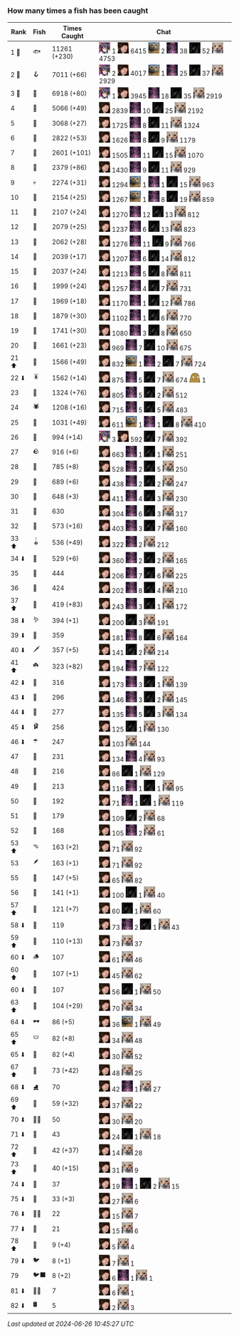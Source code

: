 ### How many times a fish has been caught
| Rank | Fish | Times Caught | Chat |
|------|--------|-----------|-------|
| 1 🥇  | 🐟 | 11261 (+230) | ![ajspyman](https://raw.githubusercontent.com/blableblup/gofish/main/images/players/ajspyman.png) 1  ![breadworms](https://raw.githubusercontent.com/blableblup/gofish/main/images/players/breadworms.png) 6415  ![d_egree](https://raw.githubusercontent.com/blableblup/gofish/main/images/players/d_egree.png) 2  ![julialuxel](https://raw.githubusercontent.com/blableblup/gofish/main/images/players/julialuxel.png) 38  ![ovrht](https://raw.githubusercontent.com/blableblup/gofish/main/images/players/ovrht.png) 52  ![psp1g](https://raw.githubusercontent.com/blableblup/gofish/main/images/players/psp1g.png) 4753 |
| 2 🥈  | 🪝 | 7011 (+66) | ![ajspyman](https://raw.githubusercontent.com/blableblup/gofish/main/images/players/ajspyman.png) 2  ![breadworms](https://raw.githubusercontent.com/blableblup/gofish/main/images/players/breadworms.png) 4017  ![d_egree](https://raw.githubusercontent.com/blableblup/gofish/main/images/players/d_egree.png) 1  ![julialuxel](https://raw.githubusercontent.com/blableblup/gofish/main/images/players/julialuxel.png) 25  ![ovrht](https://raw.githubusercontent.com/blableblup/gofish/main/images/players/ovrht.png) 37  ![psp1g](https://raw.githubusercontent.com/blableblup/gofish/main/images/players/psp1g.png) 2929 |
| 3 🥉  | 🎏 | 6918 (+80) | ![ajspyman](https://raw.githubusercontent.com/blableblup/gofish/main/images/players/ajspyman.png) 1  ![breadworms](https://raw.githubusercontent.com/blableblup/gofish/main/images/players/breadworms.png) 3945  ![julialuxel](https://raw.githubusercontent.com/blableblup/gofish/main/images/players/julialuxel.png) 18  ![ovrht](https://raw.githubusercontent.com/blableblup/gofish/main/images/players/ovrht.png) 35  ![psp1g](https://raw.githubusercontent.com/blableblup/gofish/main/images/players/psp1g.png) 2919 |
| 4  | 🐚 | 5066 (+49) | ![breadworms](https://raw.githubusercontent.com/blableblup/gofish/main/images/players/breadworms.png) 2839  ![julialuxel](https://raw.githubusercontent.com/blableblup/gofish/main/images/players/julialuxel.png) 10  ![ovrht](https://raw.githubusercontent.com/blableblup/gofish/main/images/players/ovrht.png) 25  ![psp1g](https://raw.githubusercontent.com/blableblup/gofish/main/images/players/psp1g.png) 2192 |
| 5  | 🦀 | 3068 (+27) | ![breadworms](https://raw.githubusercontent.com/blableblup/gofish/main/images/players/breadworms.png) 1725  ![julialuxel](https://raw.githubusercontent.com/blableblup/gofish/main/images/players/julialuxel.png) 8  ![ovrht](https://raw.githubusercontent.com/blableblup/gofish/main/images/players/ovrht.png) 11  ![psp1g](https://raw.githubusercontent.com/blableblup/gofish/main/images/players/psp1g.png) 1324 |
| 6  | 🐸 | 2822 (+53) | ![breadworms](https://raw.githubusercontent.com/blableblup/gofish/main/images/players/breadworms.png) 1626  ![julialuxel](https://raw.githubusercontent.com/blableblup/gofish/main/images/players/julialuxel.png) 8  ![ovrht](https://raw.githubusercontent.com/blableblup/gofish/main/images/players/ovrht.png) 9  ![psp1g](https://raw.githubusercontent.com/blableblup/gofish/main/images/players/psp1g.png) 1179 |
| 7  | 🦐 | 2601 (+101) | ![breadworms](https://raw.githubusercontent.com/blableblup/gofish/main/images/players/breadworms.png) 1505  ![julialuxel](https://raw.githubusercontent.com/blableblup/gofish/main/images/players/julialuxel.png) 11  ![ovrht](https://raw.githubusercontent.com/blableblup/gofish/main/images/players/ovrht.png) 15  ![psp1g](https://raw.githubusercontent.com/blableblup/gofish/main/images/players/psp1g.png) 1070 |
| 8  | 🐢 | 2379 (+86) | ![breadworms](https://raw.githubusercontent.com/blableblup/gofish/main/images/players/breadworms.png) 1430  ![julialuxel](https://raw.githubusercontent.com/blableblup/gofish/main/images/players/julialuxel.png) 9  ![ovrht](https://raw.githubusercontent.com/blableblup/gofish/main/images/players/ovrht.png) 11  ![psp1g](https://raw.githubusercontent.com/blableblup/gofish/main/images/players/psp1g.png) 929 |
| 9  | 💀 | 2274 (+31) | ![breadworms](https://raw.githubusercontent.com/blableblup/gofish/main/images/players/breadworms.png) 1294  ![d_egree](https://raw.githubusercontent.com/blableblup/gofish/main/images/players/d_egree.png) 1  ![julialuxel](https://raw.githubusercontent.com/blableblup/gofish/main/images/players/julialuxel.png) 1  ![ovrht](https://raw.githubusercontent.com/blableblup/gofish/main/images/players/ovrht.png) 15  ![psp1g](https://raw.githubusercontent.com/blableblup/gofish/main/images/players/psp1g.png) 963 |
| 10  | 🦑 | 2154 (+25) | ![breadworms](https://raw.githubusercontent.com/blableblup/gofish/main/images/players/breadworms.png) 1267  ![d_egree](https://raw.githubusercontent.com/blableblup/gofish/main/images/players/d_egree.png) 1  ![julialuxel](https://raw.githubusercontent.com/blableblup/gofish/main/images/players/julialuxel.png) 8  ![ovrht](https://raw.githubusercontent.com/blableblup/gofish/main/images/players/ovrht.png) 19  ![psp1g](https://raw.githubusercontent.com/blableblup/gofish/main/images/players/psp1g.png) 859 |
| 11  | 🦞 | 2107 (+24) | ![breadworms](https://raw.githubusercontent.com/blableblup/gofish/main/images/players/breadworms.png) 1270  ![julialuxel](https://raw.githubusercontent.com/blableblup/gofish/main/images/players/julialuxel.png) 12  ![ovrht](https://raw.githubusercontent.com/blableblup/gofish/main/images/players/ovrht.png) 13  ![psp1g](https://raw.githubusercontent.com/blableblup/gofish/main/images/players/psp1g.png) 812 |
| 12  | 🦪 | 2079 (+25) | ![breadworms](https://raw.githubusercontent.com/blableblup/gofish/main/images/players/breadworms.png) 1237  ![julialuxel](https://raw.githubusercontent.com/blableblup/gofish/main/images/players/julialuxel.png) 6  ![ovrht](https://raw.githubusercontent.com/blableblup/gofish/main/images/players/ovrht.png) 13  ![psp1g](https://raw.githubusercontent.com/blableblup/gofish/main/images/players/psp1g.png) 823 |
| 13  | 🐊 | 2062 (+28) | ![breadworms](https://raw.githubusercontent.com/blableblup/gofish/main/images/players/breadworms.png) 1276  ![julialuxel](https://raw.githubusercontent.com/blableblup/gofish/main/images/players/julialuxel.png) 11  ![ovrht](https://raw.githubusercontent.com/blableblup/gofish/main/images/players/ovrht.png) 9  ![psp1g](https://raw.githubusercontent.com/blableblup/gofish/main/images/players/psp1g.png) 766 |
| 14  | 🐬 | 2039 (+17) | ![breadworms](https://raw.githubusercontent.com/blableblup/gofish/main/images/players/breadworms.png) 1207  ![julialuxel](https://raw.githubusercontent.com/blableblup/gofish/main/images/players/julialuxel.png) 6  ![ovrht](https://raw.githubusercontent.com/blableblup/gofish/main/images/players/ovrht.png) 14  ![psp1g](https://raw.githubusercontent.com/blableblup/gofish/main/images/players/psp1g.png) 812 |
| 15  | 🐙 | 2037 (+24) | ![breadworms](https://raw.githubusercontent.com/blableblup/gofish/main/images/players/breadworms.png) 1213  ![julialuxel](https://raw.githubusercontent.com/blableblup/gofish/main/images/players/julialuxel.png) 5  ![ovrht](https://raw.githubusercontent.com/blableblup/gofish/main/images/players/ovrht.png) 8  ![psp1g](https://raw.githubusercontent.com/blableblup/gofish/main/images/players/psp1g.png) 811 |
| 16  | 🐋 | 1999 (+24) | ![breadworms](https://raw.githubusercontent.com/blableblup/gofish/main/images/players/breadworms.png) 1257  ![julialuxel](https://raw.githubusercontent.com/blableblup/gofish/main/images/players/julialuxel.png) 4  ![ovrht](https://raw.githubusercontent.com/blableblup/gofish/main/images/players/ovrht.png) 7  ![psp1g](https://raw.githubusercontent.com/blableblup/gofish/main/images/players/psp1g.png) 731 |
| 17  | 🧦 | 1969 (+18) | ![breadworms](https://raw.githubusercontent.com/blableblup/gofish/main/images/players/breadworms.png) 1170  ![julialuxel](https://raw.githubusercontent.com/blableblup/gofish/main/images/players/julialuxel.png) 1  ![ovrht](https://raw.githubusercontent.com/blableblup/gofish/main/images/players/ovrht.png) 12  ![psp1g](https://raw.githubusercontent.com/blableblup/gofish/main/images/players/psp1g.png) 786 |
| 18  | 🐠 | 1879 (+30) | ![breadworms](https://raw.githubusercontent.com/blableblup/gofish/main/images/players/breadworms.png) 1102  ![julialuxel](https://raw.githubusercontent.com/blableblup/gofish/main/images/players/julialuxel.png) 1  ![ovrht](https://raw.githubusercontent.com/blableblup/gofish/main/images/players/ovrht.png) 6  ![psp1g](https://raw.githubusercontent.com/blableblup/gofish/main/images/players/psp1g.png) 770 |
| 19  | 🐡 | 1741 (+30) | ![breadworms](https://raw.githubusercontent.com/blableblup/gofish/main/images/players/breadworms.png) 1080  ![julialuxel](https://raw.githubusercontent.com/blableblup/gofish/main/images/players/julialuxel.png) 3  ![ovrht](https://raw.githubusercontent.com/blableblup/gofish/main/images/players/ovrht.png) 8  ![psp1g](https://raw.githubusercontent.com/blableblup/gofish/main/images/players/psp1g.png) 650 |
| 20  | 🪸 | 1661 (+23) | ![breadworms](https://raw.githubusercontent.com/blableblup/gofish/main/images/players/breadworms.png) 969  ![julialuxel](https://raw.githubusercontent.com/blableblup/gofish/main/images/players/julialuxel.png) 7  ![ovrht](https://raw.githubusercontent.com/blableblup/gofish/main/images/players/ovrht.png) 10  ![psp1g](https://raw.githubusercontent.com/blableblup/gofish/main/images/players/psp1g.png) 675 |
| 21 ⬆ | 🌿 | 1566 (+49) | ![breadworms](https://raw.githubusercontent.com/blableblup/gofish/main/images/players/breadworms.png) 832  ![d_egree](https://raw.githubusercontent.com/blableblup/gofish/main/images/players/d_egree.png) 1  ![julialuxel](https://raw.githubusercontent.com/blableblup/gofish/main/images/players/julialuxel.png) 2  ![ovrht](https://raw.githubusercontent.com/blableblup/gofish/main/images/players/ovrht.png) 7  ![psp1g](https://raw.githubusercontent.com/blableblup/gofish/main/images/players/psp1g.png) 724 |
| 22 ⬇ | 🪳 | 1562 (+14) | ![breadworms](https://raw.githubusercontent.com/blableblup/gofish/main/images/players/breadworms.png) 875  ![julialuxel](https://raw.githubusercontent.com/blableblup/gofish/main/images/players/julialuxel.png) 5  ![ovrht](https://raw.githubusercontent.com/blableblup/gofish/main/images/players/ovrht.png) 7  ![psp1g](https://raw.githubusercontent.com/blableblup/gofish/main/images/players/psp1g.png) 674  ![ryanpotat](https://raw.githubusercontent.com/blableblup/gofish/main/images/players/ryanpotat.png) 1 |
| 23  | 🐍 | 1324 (+76) | ![breadworms](https://raw.githubusercontent.com/blableblup/gofish/main/images/players/breadworms.png) 805  ![julialuxel](https://raw.githubusercontent.com/blableblup/gofish/main/images/players/julialuxel.png) 5  ![ovrht](https://raw.githubusercontent.com/blableblup/gofish/main/images/players/ovrht.png) 2  ![psp1g](https://raw.githubusercontent.com/blableblup/gofish/main/images/players/psp1g.png) 512 |
| 24  | 🕷️ | 1208 (+16) | ![breadworms](https://raw.githubusercontent.com/blableblup/gofish/main/images/players/breadworms.png) 715  ![julialuxel](https://raw.githubusercontent.com/blableblup/gofish/main/images/players/julialuxel.png) 5  ![ovrht](https://raw.githubusercontent.com/blableblup/gofish/main/images/players/ovrht.png) 5  ![psp1g](https://raw.githubusercontent.com/blableblup/gofish/main/images/players/psp1g.png) 483 |
| 25  | 🐌 | 1031 (+49) | ![breadworms](https://raw.githubusercontent.com/blableblup/gofish/main/images/players/breadworms.png) 611  ![d_egree](https://raw.githubusercontent.com/blableblup/gofish/main/images/players/d_egree.png) 1  ![julialuxel](https://raw.githubusercontent.com/blableblup/gofish/main/images/players/julialuxel.png) 1  ![ovrht](https://raw.githubusercontent.com/blableblup/gofish/main/images/players/ovrht.png) 8  ![psp1g](https://raw.githubusercontent.com/blableblup/gofish/main/images/players/psp1g.png) 410 |
| 26  | 🧽 | 994 (+14) | ![ajspyman](https://raw.githubusercontent.com/blableblup/gofish/main/images/players/ajspyman.png) 3  ![breadworms](https://raw.githubusercontent.com/blableblup/gofish/main/images/players/breadworms.png) 592  ![ovrht](https://raw.githubusercontent.com/blableblup/gofish/main/images/players/ovrht.png) 7  ![psp1g](https://raw.githubusercontent.com/blableblup/gofish/main/images/players/psp1g.png) 392 |
| 27  | 🪨 | 916 (+6) | ![breadworms](https://raw.githubusercontent.com/blableblup/gofish/main/images/players/breadworms.png) 663  ![julialuxel](https://raw.githubusercontent.com/blableblup/gofish/main/images/players/julialuxel.png) 1  ![ovrht](https://raw.githubusercontent.com/blableblup/gofish/main/images/players/ovrht.png) 1  ![psp1g](https://raw.githubusercontent.com/blableblup/gofish/main/images/players/psp1g.png) 251 |
| 28  | 🦈 | 785 (+8) | ![breadworms](https://raw.githubusercontent.com/blableblup/gofish/main/images/players/breadworms.png) 528  ![julialuxel](https://raw.githubusercontent.com/blableblup/gofish/main/images/players/julialuxel.png) 2  ![ovrht](https://raw.githubusercontent.com/blableblup/gofish/main/images/players/ovrht.png) 5  ![psp1g](https://raw.githubusercontent.com/blableblup/gofish/main/images/players/psp1g.png) 250 |
| 29  | 🐳 | 689 (+6) | ![breadworms](https://raw.githubusercontent.com/blableblup/gofish/main/images/players/breadworms.png) 438  ![julialuxel](https://raw.githubusercontent.com/blableblup/gofish/main/images/players/julialuxel.png) 2  ![ovrht](https://raw.githubusercontent.com/blableblup/gofish/main/images/players/ovrht.png) 2  ![psp1g](https://raw.githubusercontent.com/blableblup/gofish/main/images/players/psp1g.png) 247 |
| 30  | 🦕 | 648 (+3) | ![breadworms](https://raw.githubusercontent.com/blableblup/gofish/main/images/players/breadworms.png) 411  ![julialuxel](https://raw.githubusercontent.com/blableblup/gofish/main/images/players/julialuxel.png) 4  ![ovrht](https://raw.githubusercontent.com/blableblup/gofish/main/images/players/ovrht.png) 3  ![psp1g](https://raw.githubusercontent.com/blableblup/gofish/main/images/players/psp1g.png) 230 |
| 31  | 🥫 | 630 | ![breadworms](https://raw.githubusercontent.com/blableblup/gofish/main/images/players/breadworms.png) 304  ![julialuxel](https://raw.githubusercontent.com/blableblup/gofish/main/images/players/julialuxel.png) 6  ![ovrht](https://raw.githubusercontent.com/blableblup/gofish/main/images/players/ovrht.png) 3  ![psp1g](https://raw.githubusercontent.com/blableblup/gofish/main/images/players/psp1g.png) 317 |
| 32  | 🍬 | 573 (+16) | ![breadworms](https://raw.githubusercontent.com/blableblup/gofish/main/images/players/breadworms.png) 403  ![julialuxel](https://raw.githubusercontent.com/blableblup/gofish/main/images/players/julialuxel.png) 3  ![ovrht](https://raw.githubusercontent.com/blableblup/gofish/main/images/players/ovrht.png) 7  ![psp1g](https://raw.githubusercontent.com/blableblup/gofish/main/images/players/psp1g.png) 160 |
| 33 ⬆ | 🪀 | 536 (+49) | ![breadworms](https://raw.githubusercontent.com/blableblup/gofish/main/images/players/breadworms.png) 322  ![julialuxel](https://raw.githubusercontent.com/blableblup/gofish/main/images/players/julialuxel.png) 2  ![psp1g](https://raw.githubusercontent.com/blableblup/gofish/main/images/players/psp1g.png) 212 |
| 34 ⬇ | 🐉 | 529 (+6) | ![breadworms](https://raw.githubusercontent.com/blableblup/gofish/main/images/players/breadworms.png) 360  ![julialuxel](https://raw.githubusercontent.com/blableblup/gofish/main/images/players/julialuxel.png) 2  ![ovrht](https://raw.githubusercontent.com/blableblup/gofish/main/images/players/ovrht.png) 2  ![psp1g](https://raw.githubusercontent.com/blableblup/gofish/main/images/players/psp1g.png) 165 |
| 35  | 👢 | 444 | ![breadworms](https://raw.githubusercontent.com/blableblup/gofish/main/images/players/breadworms.png) 206  ![julialuxel](https://raw.githubusercontent.com/blableblup/gofish/main/images/players/julialuxel.png) 7  ![ovrht](https://raw.githubusercontent.com/blableblup/gofish/main/images/players/ovrht.png) 6  ![psp1g](https://raw.githubusercontent.com/blableblup/gofish/main/images/players/psp1g.png) 225 |
| 36  | 🦠 | 424 | ![breadworms](https://raw.githubusercontent.com/blableblup/gofish/main/images/players/breadworms.png) 202  ![julialuxel](https://raw.githubusercontent.com/blableblup/gofish/main/images/players/julialuxel.png) 8  ![ovrht](https://raw.githubusercontent.com/blableblup/gofish/main/images/players/ovrht.png) 4  ![psp1g](https://raw.githubusercontent.com/blableblup/gofish/main/images/players/psp1g.png) 210 |
| 37 ⬆ | 🦎 | 419 (+83) | ![breadworms](https://raw.githubusercontent.com/blableblup/gofish/main/images/players/breadworms.png) 243  ![julialuxel](https://raw.githubusercontent.com/blableblup/gofish/main/images/players/julialuxel.png) 3  ![ovrht](https://raw.githubusercontent.com/blableblup/gofish/main/images/players/ovrht.png) 1  ![psp1g](https://raw.githubusercontent.com/blableblup/gofish/main/images/players/psp1g.png) 172 |
| 38 ⬇ | 🪱 | 394 (+1) | ![breadworms](https://raw.githubusercontent.com/blableblup/gofish/main/images/players/breadworms.png) 200  ![ovrht](https://raw.githubusercontent.com/blableblup/gofish/main/images/players/ovrht.png) 3  ![psp1g](https://raw.githubusercontent.com/blableblup/gofish/main/images/players/psp1g.png) 191 |
| 39 ⬇ | 🦭 | 359 | ![breadworms](https://raw.githubusercontent.com/blableblup/gofish/main/images/players/breadworms.png) 181  ![julialuxel](https://raw.githubusercontent.com/blableblup/gofish/main/images/players/julialuxel.png) 8  ![ovrht](https://raw.githubusercontent.com/blableblup/gofish/main/images/players/ovrht.png) 6  ![psp1g](https://raw.githubusercontent.com/blableblup/gofish/main/images/players/psp1g.png) 164 |
| 40 ⬇ | 🗡️ | 357 (+5) | ![breadworms](https://raw.githubusercontent.com/blableblup/gofish/main/images/players/breadworms.png) 141  ![ovrht](https://raw.githubusercontent.com/blableblup/gofish/main/images/players/ovrht.png) 2  ![psp1g](https://raw.githubusercontent.com/blableblup/gofish/main/images/players/psp1g.png) 214 |
| 41 ⬆ | ☘️ | 323 (+82) | ![breadworms](https://raw.githubusercontent.com/blableblup/gofish/main/images/players/breadworms.png) 194  ![julialuxel](https://raw.githubusercontent.com/blableblup/gofish/main/images/players/julialuxel.png) 7  ![psp1g](https://raw.githubusercontent.com/blableblup/gofish/main/images/players/psp1g.png) 122 |
| 42 ⬇ | 🍄 | 316 | ![breadworms](https://raw.githubusercontent.com/blableblup/gofish/main/images/players/breadworms.png) 173  ![julialuxel](https://raw.githubusercontent.com/blableblup/gofish/main/images/players/julialuxel.png) 3  ![ovrht](https://raw.githubusercontent.com/blableblup/gofish/main/images/players/ovrht.png) 1  ![psp1g](https://raw.githubusercontent.com/blableblup/gofish/main/images/players/psp1g.png) 139 |
| 43 ⬇ | 🧤 | 296 | ![breadworms](https://raw.githubusercontent.com/blableblup/gofish/main/images/players/breadworms.png) 146  ![julialuxel](https://raw.githubusercontent.com/blableblup/gofish/main/images/players/julialuxel.png) 3  ![ovrht](https://raw.githubusercontent.com/blableblup/gofish/main/images/players/ovrht.png) 2  ![psp1g](https://raw.githubusercontent.com/blableblup/gofish/main/images/players/psp1g.png) 145 |
| 44 ⬇ | 🦦 | 277 | ![breadworms](https://raw.githubusercontent.com/blableblup/gofish/main/images/players/breadworms.png) 135  ![julialuxel](https://raw.githubusercontent.com/blableblup/gofish/main/images/players/julialuxel.png) 5  ![ovrht](https://raw.githubusercontent.com/blableblup/gofish/main/images/players/ovrht.png) 3  ![psp1g](https://raw.githubusercontent.com/blableblup/gofish/main/images/players/psp1g.png) 134 |
| 45 ⬇ | 🩰 | 256 | ![breadworms](https://raw.githubusercontent.com/blableblup/gofish/main/images/players/breadworms.png) 125  ![ovrht](https://raw.githubusercontent.com/blableblup/gofish/main/images/players/ovrht.png) 1  ![psp1g](https://raw.githubusercontent.com/blableblup/gofish/main/images/players/psp1g.png) 130 |
| 46 ⬇ | ☂️ | 247 | ![breadworms](https://raw.githubusercontent.com/blableblup/gofish/main/images/players/breadworms.png) 103  ![psp1g](https://raw.githubusercontent.com/blableblup/gofish/main/images/players/psp1g.png) 144 |
| 47  | 🧸 | 231 | ![breadworms](https://raw.githubusercontent.com/blableblup/gofish/main/images/players/breadworms.png) 134  ![julialuxel](https://raw.githubusercontent.com/blableblup/gofish/main/images/players/julialuxel.png) 4  ![psp1g](https://raw.githubusercontent.com/blableblup/gofish/main/images/players/psp1g.png) 93 |
| 48  | 🥪 | 216 | ![breadworms](https://raw.githubusercontent.com/blableblup/gofish/main/images/players/breadworms.png) 86  ![ovrht](https://raw.githubusercontent.com/blableblup/gofish/main/images/players/ovrht.png) 1  ![psp1g](https://raw.githubusercontent.com/blableblup/gofish/main/images/players/psp1g.png) 129 |
| 49  | 🧊 | 213 | ![breadworms](https://raw.githubusercontent.com/blableblup/gofish/main/images/players/breadworms.png) 116  ![julialuxel](https://raw.githubusercontent.com/blableblup/gofish/main/images/players/julialuxel.png) 1  ![ovrht](https://raw.githubusercontent.com/blableblup/gofish/main/images/players/ovrht.png) 1  ![psp1g](https://raw.githubusercontent.com/blableblup/gofish/main/images/players/psp1g.png) 95 |
| 50  | 👟 | 192 | ![breadworms](https://raw.githubusercontent.com/blableblup/gofish/main/images/players/breadworms.png) 71  ![julialuxel](https://raw.githubusercontent.com/blableblup/gofish/main/images/players/julialuxel.png) 1  ![ovrht](https://raw.githubusercontent.com/blableblup/gofish/main/images/players/ovrht.png) 1  ![psp1g](https://raw.githubusercontent.com/blableblup/gofish/main/images/players/psp1g.png) 119 |
| 51  | 🧟 | 179 | ![breadworms](https://raw.githubusercontent.com/blableblup/gofish/main/images/players/breadworms.png) 109  ![ovrht](https://raw.githubusercontent.com/blableblup/gofish/main/images/players/ovrht.png) 2  ![psp1g](https://raw.githubusercontent.com/blableblup/gofish/main/images/players/psp1g.png) 68 |
| 52  | 🌹 | 168 | ![breadworms](https://raw.githubusercontent.com/blableblup/gofish/main/images/players/breadworms.png) 105  ![julialuxel](https://raw.githubusercontent.com/blableblup/gofish/main/images/players/julialuxel.png) 2  ![psp1g](https://raw.githubusercontent.com/blableblup/gofish/main/images/players/psp1g.png) 61 |
| 53 ⬆ | 🩴 | 163 (+2) | ![breadworms](https://raw.githubusercontent.com/blableblup/gofish/main/images/players/breadworms.png) 71  ![psp1g](https://raw.githubusercontent.com/blableblup/gofish/main/images/players/psp1g.png) 92 |
| 53  | 🪶 | 163 (+1) | ![breadworms](https://raw.githubusercontent.com/blableblup/gofish/main/images/players/breadworms.png) 71  ![psp1g](https://raw.githubusercontent.com/blableblup/gofish/main/images/players/psp1g.png) 92 |
| 55  | 🥒 | 147 (+5) | ![breadworms](https://raw.githubusercontent.com/blableblup/gofish/main/images/players/breadworms.png) 65  ![psp1g](https://raw.githubusercontent.com/blableblup/gofish/main/images/players/psp1g.png) 82 |
| 56  | 🎰 | 141 (+1) | ![breadworms](https://raw.githubusercontent.com/blableblup/gofish/main/images/players/breadworms.png) 100  ![ovrht](https://raw.githubusercontent.com/blableblup/gofish/main/images/players/ovrht.png) 1  ![psp1g](https://raw.githubusercontent.com/blableblup/gofish/main/images/players/psp1g.png) 40 |
| 57 ⬆ | 🪼 | 121 (+7) | ![breadworms](https://raw.githubusercontent.com/blableblup/gofish/main/images/players/breadworms.png) 60  ![ovrht](https://raw.githubusercontent.com/blableblup/gofish/main/images/players/ovrht.png) 1  ![psp1g](https://raw.githubusercontent.com/blableblup/gofish/main/images/players/psp1g.png) 60 |
| 58 ⬇ | 🐧 | 119 | ![breadworms](https://raw.githubusercontent.com/blableblup/gofish/main/images/players/breadworms.png) 73  ![julialuxel](https://raw.githubusercontent.com/blableblup/gofish/main/images/players/julialuxel.png) 2  ![ovrht](https://raw.githubusercontent.com/blableblup/gofish/main/images/players/ovrht.png) 1  ![psp1g](https://raw.githubusercontent.com/blableblup/gofish/main/images/players/psp1g.png) 43 |
| 59 ⬆ | 📱 | 110 (+13) | ![breadworms](https://raw.githubusercontent.com/blableblup/gofish/main/images/players/breadworms.png) 73  ![psp1g](https://raw.githubusercontent.com/blableblup/gofish/main/images/players/psp1g.png) 37 |
| 60 ⬇ | 🪵 | 107 | ![breadworms](https://raw.githubusercontent.com/blableblup/gofish/main/images/players/breadworms.png) 61  ![psp1g](https://raw.githubusercontent.com/blableblup/gofish/main/images/players/psp1g.png) 46 |
| 60 ⬆ | 🦆 | 107 (+1) | ![breadworms](https://raw.githubusercontent.com/blableblup/gofish/main/images/players/breadworms.png) 45  ![psp1g](https://raw.githubusercontent.com/blableblup/gofish/main/images/players/psp1g.png) 62 |
| 60 ⬇ | 👒 | 107 | ![breadworms](https://raw.githubusercontent.com/blableblup/gofish/main/images/players/breadworms.png) 56  ![ovrht](https://raw.githubusercontent.com/blableblup/gofish/main/images/players/ovrht.png) 1  ![psp1g](https://raw.githubusercontent.com/blableblup/gofish/main/images/players/psp1g.png) 50 |
| 63 ⬆ | 🦫 | 104 (+29) | ![breadworms](https://raw.githubusercontent.com/blableblup/gofish/main/images/players/breadworms.png) 70  ![psp1g](https://raw.githubusercontent.com/blableblup/gofish/main/images/players/psp1g.png) 34 |
| 64 ⬇ | 🕶️ | 86 (+5) | ![breadworms](https://raw.githubusercontent.com/blableblup/gofish/main/images/players/breadworms.png) 36  ![d_egree](https://raw.githubusercontent.com/blableblup/gofish/main/images/players/d_egree.png) 1  ![psp1g](https://raw.githubusercontent.com/blableblup/gofish/main/images/players/psp1g.png) 49 |
| 65 ⬆ | 🩲 | 82 (+8) | ![breadworms](https://raw.githubusercontent.com/blableblup/gofish/main/images/players/breadworms.png) 34  ![psp1g](https://raw.githubusercontent.com/blableblup/gofish/main/images/players/psp1g.png) 48 |
| 65 ⬇ | 🧃 | 82 (+4) | ![breadworms](https://raw.githubusercontent.com/blableblup/gofish/main/images/players/breadworms.png) 30  ![psp1g](https://raw.githubusercontent.com/blableblup/gofish/main/images/players/psp1g.png) 52 |
| 67 ⬆ | 🎱 | 73 (+42) | ![breadworms](https://raw.githubusercontent.com/blableblup/gofish/main/images/players/breadworms.png) 48  ![psp1g](https://raw.githubusercontent.com/blableblup/gofish/main/images/players/psp1g.png) 25 |
| 68 ⬇ | ⛸️ | 70 | ![breadworms](https://raw.githubusercontent.com/blableblup/gofish/main/images/players/breadworms.png) 42  ![julialuxel](https://raw.githubusercontent.com/blableblup/gofish/main/images/players/julialuxel.png) 1  ![psp1g](https://raw.githubusercontent.com/blableblup/gofish/main/images/players/psp1g.png) 27 |
| 69 ⬆ | 🧵 | 59 (+32) | ![breadworms](https://raw.githubusercontent.com/blableblup/gofish/main/images/players/breadworms.png) 37  ![psp1g](https://raw.githubusercontent.com/blableblup/gofish/main/images/players/psp1g.png) 22 |
| 70 ⬇ | 🧞‍♂ | 50 | ![breadworms](https://raw.githubusercontent.com/blableblup/gofish/main/images/players/breadworms.png) 30  ![psp1g](https://raw.githubusercontent.com/blableblup/gofish/main/images/players/psp1g.png) 20 |
| 71 ⬇ | 👑 | 43 | ![breadworms](https://raw.githubusercontent.com/blableblup/gofish/main/images/players/breadworms.png) 24  ![ovrht](https://raw.githubusercontent.com/blableblup/gofish/main/images/players/ovrht.png) 1  ![psp1g](https://raw.githubusercontent.com/blableblup/gofish/main/images/players/psp1g.png) 18 |
| 72 ⬆ | 🌻 | 42 (+37) | ![breadworms](https://raw.githubusercontent.com/blableblup/gofish/main/images/players/breadworms.png) 14  ![psp1g](https://raw.githubusercontent.com/blableblup/gofish/main/images/players/psp1g.png) 28 |
| 73 ⬆ | 🪺 | 40 (+15) | ![breadworms](https://raw.githubusercontent.com/blableblup/gofish/main/images/players/breadworms.png) 31  ![psp1g](https://raw.githubusercontent.com/blableblup/gofish/main/images/players/psp1g.png) 9 |
| 74 ⬇ | 🧣 | 37 | ![breadworms](https://raw.githubusercontent.com/blableblup/gofish/main/images/players/breadworms.png) 19  ![julialuxel](https://raw.githubusercontent.com/blableblup/gofish/main/images/players/julialuxel.png) 1  ![ovrht](https://raw.githubusercontent.com/blableblup/gofish/main/images/players/ovrht.png) 2  ![psp1g](https://raw.githubusercontent.com/blableblup/gofish/main/images/players/psp1g.png) 15 |
| 75 ⬇ | 🪹 | 33 (+3) | ![breadworms](https://raw.githubusercontent.com/blableblup/gofish/main/images/players/breadworms.png) 27  ![psp1g](https://raw.githubusercontent.com/blableblup/gofish/main/images/players/psp1g.png) 6 |
| 76 ⬇ | 🧜‍♀️ | 22 | ![breadworms](https://raw.githubusercontent.com/blableblup/gofish/main/images/players/breadworms.png) 15  ![psp1g](https://raw.githubusercontent.com/blableblup/gofish/main/images/players/psp1g.png) 7 |
| 77 ⬇ | 🧭 | 21 | ![breadworms](https://raw.githubusercontent.com/blableblup/gofish/main/images/players/breadworms.png) 15  ![psp1g](https://raw.githubusercontent.com/blableblup/gofish/main/images/players/psp1g.png) 6 |
| 78 ⬆ | 🦇 | 9 (+4) | ![breadworms](https://raw.githubusercontent.com/blableblup/gofish/main/images/players/breadworms.png) 5  ![psp1g](https://raw.githubusercontent.com/blableblup/gofish/main/images/players/psp1g.png) 4 |
| 79 ⬇ | 🐦 | 8 (+1) | ![breadworms](https://raw.githubusercontent.com/blableblup/gofish/main/images/players/breadworms.png) 7  ![psp1g](https://raw.githubusercontent.com/blableblup/gofish/main/images/players/psp1g.png) 1 |
| 79  | 🐦‍⬛ | 8 (+2) | ![breadworms](https://raw.githubusercontent.com/blableblup/gofish/main/images/players/breadworms.png) 6  ![julialuxel](https://raw.githubusercontent.com/blableblup/gofish/main/images/players/julialuxel.png) 1  ![psp1g](https://raw.githubusercontent.com/blableblup/gofish/main/images/players/psp1g.png) 1 |
| 81 ⬇ | 🐻‍❄ | 7 | ![breadworms](https://raw.githubusercontent.com/blableblup/gofish/main/images/players/breadworms.png) 6  ![psp1g](https://raw.githubusercontent.com/blableblup/gofish/main/images/players/psp1g.png) 1 |
| 82 ⬇ | 🛢️ | 5 | ![breadworms](https://raw.githubusercontent.com/blableblup/gofish/main/images/players/breadworms.png) 2  ![psp1g](https://raw.githubusercontent.com/blableblup/gofish/main/images/players/psp1g.png) 3 |

_Last updated at 2024-06-26 10:45:27 UTC_